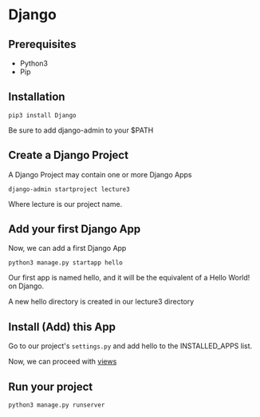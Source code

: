 # Django

## Prerequisites

* Python3
* Pip

## Installation

```
pip3 install Django
```

Be sure to add django-admin to your $PATH

## Create a Django Project

A Django Project may contain one or more Django Apps

```
django-admin startproject lecture3
```

Where lecture is our project name.

## Add your first Django App

Now, we can add a first Django App

```
python3 manage.py startapp hello
```

Our first app is named hello, and it will be the equivalent of a Hello World! on Django.

A new hello directory is created in our lecture3 directory

## Install (Add) this App

Go to our project's `settings.py` and add hello to the INSTALLED_APPS list.

Now, we can proceed with [views](views.md)

## Run your project

```
python3 manage.py runserver
```

